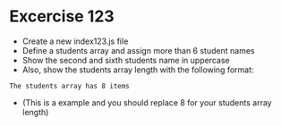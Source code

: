 # Excercise 123

* Create a new index123.js file
* Define a students array and assign more than 6 student names
* Show the second and sixth students name in uppercase
* Also, show the students array length with the following format:

```
The students array has 8 items
```

* (This is a example and you should replace 8 for your students array length)